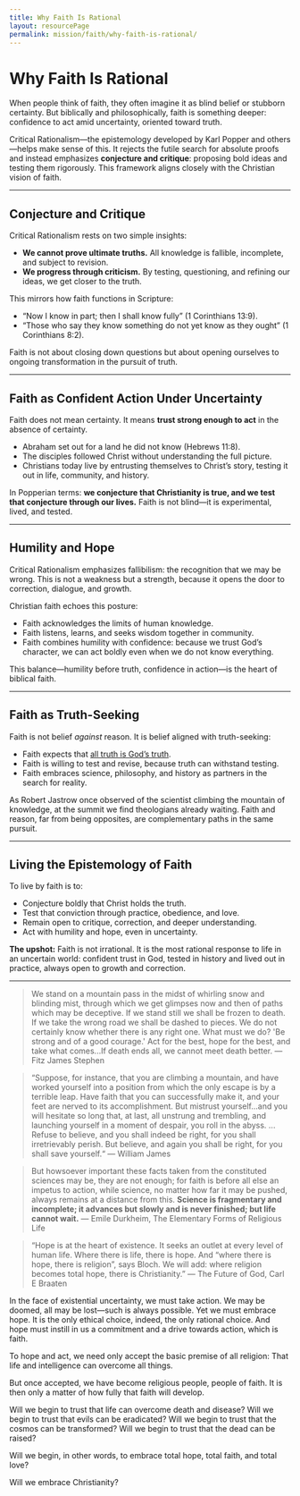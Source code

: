 ```yaml
---
title: Why Faith Is Rational
layout: resourcePage
permalink: mission/faith/why-faith-is-rational/
---
```


# Why Faith Is Rational

When people think of faith, they often imagine it as blind belief or stubborn certainty. But biblically and philosophically, faith is something deeper: confidence to act amid uncertainty, oriented toward truth.  

Critical Rationalism—the epistemology developed by Karl Popper and others—helps make sense of this. It rejects the futile search for absolute proofs and instead emphasizes **conjecture and critique**: proposing bold ideas and testing them rigorously. This framework aligns closely with the Christian vision of faith.

---

## Conjecture and Critique

Critical Rationalism rests on two simple insights:

- **We cannot prove ultimate truths.** All knowledge is fallible, incomplete, and subject to revision.  
- **We progress through criticism.** By testing, questioning, and refining our ideas, we get closer to the truth.  

This mirrors how faith functions in Scripture:

- “Now I know in part; then I shall know fully” (1 Corinthians 13:9).  
- “Those who say they know something do not yet know as they ought” (1 Corinthians 8:2).  

Faith is not about closing down questions but about opening ourselves to ongoing transformation in the pursuit of truth.

---

## Faith as Confident Action Under Uncertainty

Faith does not mean certainty. It means **trust strong enough to act** in the absence of certainty.  

- Abraham set out for a land he did not know (Hebrews 11:8).  
- The disciples followed Christ without understanding the full picture.  
- Christians today live by entrusting themselves to Christ’s story, testing it out in life, community, and history.  

In Popperian terms: **we conjecture that Christianity is true, and we test that conjecture through our lives.** Faith is not blind—it is experimental, lived, and tested.

---

## Humility and Hope

Critical Rationalism emphasizes fallibilism: the recognition that we may be wrong. This is not a weakness but a strength, because it opens the door to correction, dialogue, and growth.  

Christian faith echoes this posture:

- Faith acknowledges the limits of human knowledge.  
- Faith listens, learns, and seeks wisdom together in community.  
- Faith combines humility with confidence: because we trust God’s character, we can act boldly even when we do not know everything.

This balance—humility before truth, confidence in action—is the heart of biblical faith.

---

## Faith as Truth-Seeking

Faith is not belief *against* reason. It is belief aligned with truth-seeking:

- Faith expects that [all truth is God’s truth](/mission/faith/convergence-hypothesis/).  
- Faith is willing to test and revise, because truth can withstand testing.  
- Faith embraces science, philosophy, and history as partners in the search for reality.  

As Robert Jastrow once observed of the scientist climbing the mountain of knowledge, at the summit we find theologians already waiting. Faith and reason, far from being opposites, are complementary paths in the same pursuit.

---

## Living the Epistemology of Faith

To live by faith is to:

- Conjecture boldly that Christ holds the truth.  
- Test that conviction through practice, obedience, and love.  
- Remain open to critique, correction, and deeper understanding.  
- Act with humility and hope, even in uncertainty.  

**The upshot:** Faith is not irrational. It is the most rational response to life in an uncertain world: confident trust in God, tested in history and lived out in practice, always open to growth and correction.

---

> We stand on a mountain pass in the midst of whirling snow and blinding mist, through which we get glimpses now and then of paths which may be deceptive. If we stand still we shall be frozen to death. If we take the wrong road we shall be dashed to pieces. We do not certainly know whether there is any right one. What must we do? 'Be strong and of a good courage.' Act for the best, hope for the best, and take what comes...If death ends all, we cannot meet death better.
> — Fitz James Stephen 

> “Suppose, for instance, that you are climbing a mountain, and have worked yourself into a position from which the only escape is by a terrible leap. Have faith that you can successfully make it, and your feet are nerved to its accomplishment. But mistrust yourself...and you will hesitate so long that, at last, all unstrung and trembling, and launching yourself in a moment of despair, you roll in the abyss. ...
> Refuse to believe, and you shall indeed be right, for you shall irretrievably perish. But believe, and again you shall be right, for you shall save yourself.“
> — William James

> But howsoever important these facts taken from the constituted sciences may be, they are not enough; for faith is before all else an impetus to action, while science, no matter how far it may be pushed, always remains at a distance from this. __Science is fragmentary and incomplete; it advances but slowly and is never finished; but life cannot wait.__
> — Emile Durkheim, The Elementary Forms of Religious Life

> “Hope is at the heart of existence. It seeks an outlet at every level of human life. Where there is life, there is hope. And “where there is hope, there is religion”, says Bloch. We will add: where religion becomes total hope, there is Christianity.” 
> — The Future of God, Carl E Braaten

In the face of existential uncertainty, we must take action. We may be doomed, all may be lost—such is always possible. Yet we must embrace hope. It is the only ethical choice, indeed, the only rational choice. And hope must instill in us a commitment and a drive towards action, which is faith.

To hope and act, we need only accept the basic premise of all religion: That life and intelligence can overcome all things.

But once accepted, we have become religious people, people of faith. It is then only a matter of how fully that faith will develop. 

Will we begin to trust that life can overcome death and disease? Will we begin to trust that evils can be eradicated? Will we begin to trust that the cosmos can be transformed? Will we begin to trust that the dead can be raised?

Will we begin, in other words, to embrace total hope, total faith, and total love? 

Will we embrace Christianity?
